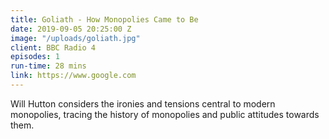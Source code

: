 ```yaml
---
title: Goliath - How Monopolies Came to Be
date: 2019-09-05 20:25:00 Z
image: "/uploads/goliath.jpg"
client: BBC Radio 4
episodes: 1
run-time: 28 mins
link: https://www.google.com
---
```


Will Hutton considers the ironies and tensions central to modern monopolies, tracing the history of monopolies and public attitudes towards them.